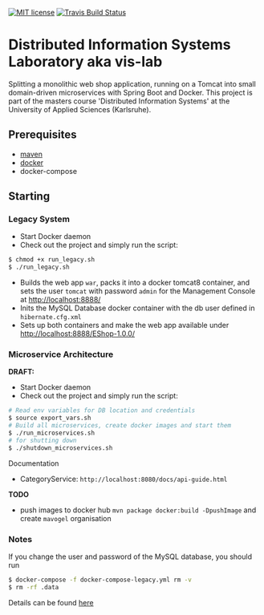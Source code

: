 [![MIT license](http://img.shields.io/badge/license-MIT-brightgreen.svg)](http://opensource.org/licenses/MIT)
[![Travis Build Status](https://travis-ci.org/mavogel/vis-lab.svg?branch=master)](https://travis-ci.org/mavogel/vis-lab)

# Distributed Information Systems Laboratory aka vis-lab
Splitting a monolithic web shop application, running on a Tomcat into small domain-driven microservices with Spring Boot and Docker. This project is part of the masters course 'Distributed Information Systems' at the University of Applied Sciences (Karlsruhe).

## Prerequisites
- [maven](https://maven.apache.org/)
- [docker](https://docker.com)
- docker-compose

## Starting
### Legacy System
- Start Docker daemon
- Check out the project and simply run the script:
```bash
$ chmod +x run_legacy.sh
$ ./run_legacy.sh
```
- Builds the web app `war`, packs it into a docker tomcat8 container,
and sets the user `tomcat` with password `admin` for the Management Console at [http://localhost:8888/](http://localhost:8888/)
- Inits the MySQL Database docker container with the db user defined in `hibernate.cfg.xml`
- Sets up both containers and make the web app available under [http://localhost:8888/EShop-1.0.0/](http://localhost:8888/EShop-1.0.0/)

### Microservice Architecture
**DRAFT:**
- Start Docker daemon
- Check out the project and simply run the script:
```bash
# Read env variables for DB location and credentials
$ source export_vars.sh
# Build all microservices, create docker images and start them
$ ./run_microservices.sh
# for shutting down
$ ./shutdown_microservices.sh
```

Documentation
- CategoryService: `http://localhost:8080/docs/api-guide.html`

**TODO**
- push images to docker hub `mvn package docker:build -DpushImage` and create `mavogel` organisation


### Notes
If you change the user and password of the MySQL database, you should run
```bash
$ docker-compose -f docker-compose-legacy.yml rm -v
$ rm -rf .data
```
Details can be found [here](https://github.com/docker-library/mysql/issues/51)
